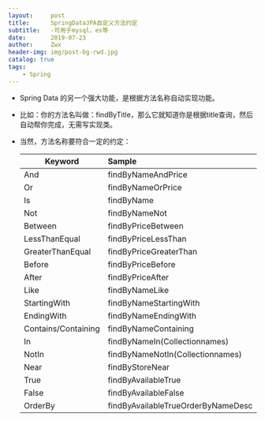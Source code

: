 ```yaml
---
layout:     post
title:      SpringDataJPA自定义方法约定
subtitle:   -可用于mysql，es等
date:       2019-07-23
author:     Zwx
header-img: img/post-bg-rwd.jpg
catalog: true
tags:
    - Spring
---
```


- Spring Data 的另一个强大功能，是根据方法名称自动实现功能。

- 比如：你的方法名叫做：findByTitle，那么它就知道你是根据title查询，然后自动帮你完成，无需写实现类。

- 当然，方法名称要符合一定的约定：

    | Keyword        | Sample    |  
    | --------   | :-----  | 
    | And        | findByNameAndPrice      |  
    | Or        | findByNameOrPrice      |  
    | Is        | findByName      |  
    | Not        | findByNameNot      |  
    | Between        | findByPriceBetween      |  
    | LessThanEqual        | findByPriceLessThan      |  
    | GreaterThanEqual        | findByPriceGreaterThan  |  
    | Before        | findByPriceBefore      |  
    | After        | findByPriceAfter      |  
    | Like        | findByNameLike      |  
    | StartingWith        | findByNameStartingWith      |  
    | EndingWith        | findByNameEndingWith      |  
    | Contains/Containing	        | findByNameContaining      |  
    | In        | findByNameIn(Collection<String>names)      |  
    | NotIn        | findByNameNotIn(Collection<String>names)      |  
    | Near        | findByStoreNear      |  
    | True        | findByAvailableTrue      |  
    | False        | findByAvailableFalse      |  
    | OrderBy        | findByAvailableTrueOrderByNameDesc      |  

    
